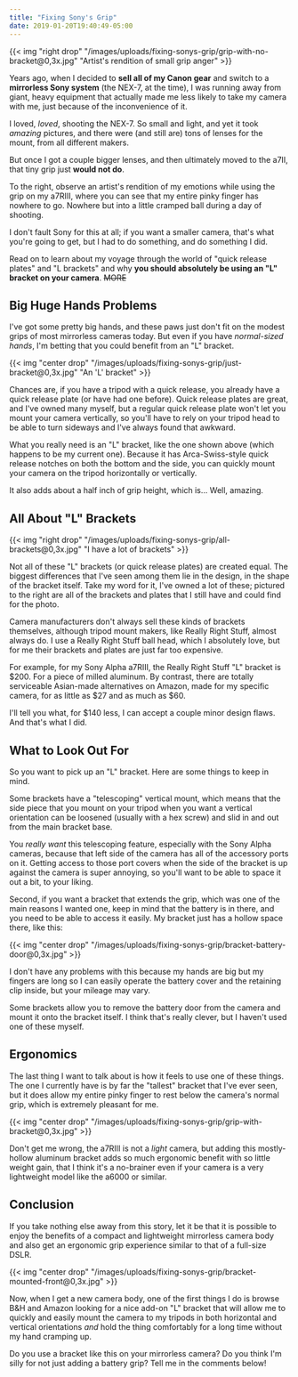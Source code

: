 ```yaml
---
title: "Fixing Sony's Grip"
date: 2019-01-20T19:40:49-05:00
---
```


{{< img "right drop" "/images/uploads/fixing-sonys-grip/grip-with-no-bracket@0,3x.jpg" "Artist's rendition of small grip anger" >}}

Years ago, when I decided to **sell all of my Canon gear** and switch to a
**mirrorless Sony system** (the NEX-7, at the time), I was running away from
giant, heavy equipment that actually made me less likely to take my camera with
me, just because of the inconvenience of it.

I loved, *loved*, shooting the NEX-7. So small and light, and yet it took
*amazing* pictures, and there were (and still are) tons of lenses for the mount,
from all different makers.

But once I got a couple bigger lenses, and then ultimately moved to the a7II,
that tiny grip just **would not do**.

To the right, observe an artist's rendition of my emotions while using the grip
on my a7RIII, where you can see that my entire pinky finger has nowhere to
go. Nowhere but into a little cramped ball during a day of shooting.

I don't fault Sony for this at all; if you want a smaller camera, that's what
you're going to get, but I had to do something, and do something I did.

Read on to learn about my voyage through the world of "quick release plates" and
"L brackets" and why **you should absolutely be using an "L" bracket on your
camera**. ~~MORE~~

## Big Huge Hands Problems

I've got some pretty big hands, and these paws just don't fit on the modest
grips of most mirrorless cameras today. But even if you have *normal-sized
hands*, I'm betting that you could benefit from an "L" bracket.

{{< img "center drop" "/images/uploads/fixing-sonys-grip/just-bracket@0,3x.jpg" "An 'L' bracket" >}}

Chances are, if you have a tripod with a quick release, you already have a quick
release plate (or have had one before). Quick release plates are great, and I've
owned many myself, but a regular quick release plate won't let you mount your
camera vertically, so you'll have to rely on your tripod head to be able to turn
sideways and I've always found that awkward.

What you really need is an "L" bracket, like the one shown above (which happens
to be my current one). Because it has Arca-Swiss-style quick release notches on
both the bottom and the side, you can quickly mount your camera on the tripod
horizontally or vertically.

It also adds about a half inch of grip height, which is... Well, amazing.

## All About "L" Brackets

{{< img "right drop" "/images/uploads/fixing-sonys-grip/all-brackets@0,3x.jpg" "I have a lot of brackets" >}}

Not all of these "L" brackets (or quick release plates) are created equal. The
biggest differences that I've seen among them lie in the design, in the shape of
the bracket itself. Take my word for it, I've owned a lot of these; pictured to
the right are all of the brackets and plates that I still have and could find
for the photo.

Camera manufacturers don't always sell these kinds of brackets themselves,
although tripod mount makers, like Really Right Stuff, almost always do. I use a
Really Right Stuff ball head, which I absolutely love, but for me their brackets
and plates are just far too expensive.

For example, for my Sony Alpha a7RIII, the Really Right Stuff "L" bracket is
$200. For a piece of milled aluminum. By contrast, there are totally serviceable
Asian-made alternatives on Amazon, made for my specific camera, for as little as
$27 and as much as $60.

I'll tell you what, for $140 less, I can accept a couple minor design flaws. And
that's what I did.

## What to Look Out For

So you want to pick up an "L" bracket. Here are some things to keep in mind.

Some brackets have a "telescoping" vertical mount, which means that the side
piece that you mount on your tripod when you want a vertical orientation can be
loosened (usually with a hex screw) and slid in and out from the main bracket
base.

You *really want* this telescoping feature, especially with the Sony Alpha
cameras, because that left side of the camera has all of the accessory ports on
it. Getting access to those port covers when the side of the bracket is up
against the camera is super annoying, so you'll want to be able to space it out
a bit, to your liking.

Second, if you want a bracket that extends the grip, which was one of the main
reasons I wanted one, keep in mind that the battery is in there, and you need to
be able to access it easily. My bracket just has a hollow space there, like
this:

{{< img "center drop" "/images/uploads/fixing-sonys-grip/bracket-battery-door@0,3x.jpg" >}}

I don't have any problems with this because my hands are big but my fingers are
long so I can easily operate the battery cover and the retaining clip inside,
but your mileage may vary.

Some brackets allow you to remove the battery door from the camera and mount it
onto the bracket itself. I think that's really clever, but I haven't used one of
these myself.

## Ergonomics

The last thing I want to talk about is how it feels to use one of these
things. The one I currently have is by far the "tallest" bracket that I've ever
seen, but it does allow my entire pinky finger to rest below the camera's normal
grip, which is extremely pleasant for me.

{{< img "center drop" "/images/uploads/fixing-sonys-grip/grip-with-bracket@0,3x.jpg" >}}

Don't get me wrong, the a7RIII is not a *light* camera, but adding this
mostly-hollow aluminum bracket adds so much ergonomic benefit with so little
weight gain, that I think it's a no-brainer even if your camera is a very
lightweight model like the a6000 or similar.

## Conclusion 

If you take nothing else away from this story, let it be that it is possible to
enjoy the benefits of a compact and lightweight mirrorless camera body and also
get an ergonomic grip experience similar to that of a full-size DSLR.

{{< img "center drop" "/images/uploads/fixing-sonys-grip/bracket-mounted-front@0,3x.jpg" >}}

Now, when I get a new camera body, one of the first things I do is browse B&H
and Amazon looking for a nice add-on "L" bracket that will allow me to quickly
and easily mount the camera to my tripods in both horizontal and vertical
orientations *and* hold the thing comfortably for a long time without my hand
cramping up.

Do you use a bracket like this on your mirrorless camera? Do you think I'm silly
for not just adding a battery grip? Tell me in the comments below!
